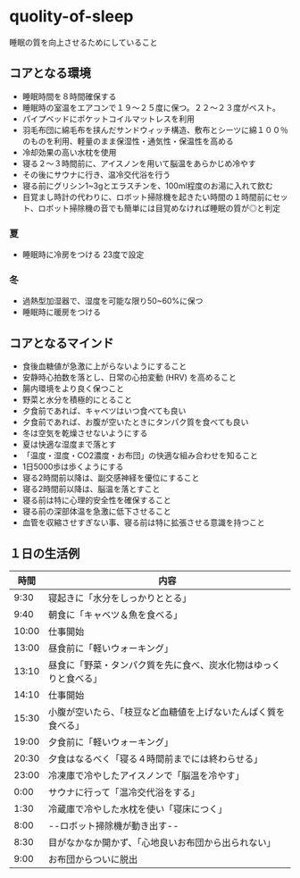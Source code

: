 # quolity-of-sleep

睡眠の質を向上させるためにしていること



## コアとなる環境

* 睡眠時間を８時間確保する
* 睡眠時の室温をエアコンで１９～２５度に保つ。２２～２３度がベスト。
* パイプベッドにポケットコイルマットレスを利用
* 羽毛布団に綿毛布を挟んだサンドウィッチ構造、敷布とシーツに綿１００％のものを利用、軽量のまま保湿性・通気性・保温性を高める
* 冷却効果の高い水枕を使用
* 寝る２～３時間前に、アイスノンを用いて脳温をあらかじめ冷やす
* その後にサウナに行き、温冷交代浴を行う
* 寝る前にグリシン1~3gとエラスチンを、100ml程度のお湯に入れて飲む
* 目覚まし時計の代わりに、ロボット掃除機を起きたい時間の１時間前にセット、ロボット掃除機の音でも簡単には目覚めなければ睡眠の質が◎と判定

### 夏
* 睡眠時に冷房をつける 23度で設定


### 冬

* 過熱型加湿器で、湿度を可能な限り50~60%に保つ
* 睡眠時に暖房をつける


## コアとなるマインド

* 食後血糖値が急激に上がらないようにすること
* 安静時心拍数を落とし、日常の心拍変動 (HRV) を高めること
* 腸内環境をより良く保つこと
* 野菜と水分を積極的にとること
* 夕食前であれば、キャベツはいつ食べても良い
* 夕食前であれば、お腹が空いたときにタンパク質を食べても良い
* 冬は空気を乾燥させないようにする
* 夏は快適な湿度まで落とす
* 「温度・湿度・CO2濃度・お布団」の快適な組み合わせを知ること
* 1日5000歩は歩くようにする
* 寝る2時間前以降は、副交感神経を優位にすること
* 寝る2時間前以降は、脳温を落とすこと
* 寝る前は特に心理的安全性を確保すること
* 寝る前の深部体温を急激に低下させること
* 血管を収縮させすぎない事、寝る前は特に拡張させる意識を持つこと


## １日の生活例

| 時間  | 内容                                                         |
| ----- | ------------------------------------------------------------ |
| 9:30 | 寝起きに「水分をしっかりととる」                            |
| 9:40 | 朝食に「キャベツ＆魚を食べる」                           |
| 10:00 | 仕事開始                                                     |
| 13:00 | 昼食前に「軽いウォーキング」                       |
| 13:10 | 昼食に「野菜・タンパク質を先に食べ、炭水化物はゆっくりと食べる」 |
| 14:10 | 仕事開始                                                     |
| 15:30 | 小腹が空いたら、「枝豆など血糖値を上げないたんぱく質を食べる」          |
| 19:00 | 夕食前に「軽いウォーキング」                                 |
| 20:30 | 夕食はなるべく「寝る４時間前までには終わらせる」                     |
| 23:00 | 冷凍庫で冷やしたアイスノンで「脳温を冷やす」 |
| 0:00 | サウナに行って「温冷交代浴をする」                                   |
| 1:30  | 冷蔵庫で冷やした水枕を使い「寝床につく」           |
| 8:00  | --ロボット掃除機が動き出す--           |
| 8:30  | 目がなかなか開かず、「心地良いお布団から出られない」           |
| 9:00  | お布団からついに脱出           |


